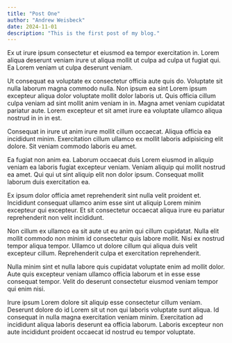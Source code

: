 ```yaml
---
title: "Post One"
author: "Andrew Weisbeck"
date: 2024-11-01
description: "This is the first post of my blog."
---
```


Ex ut irure ipsum consectetur et eiusmod ea tempor exercitation in. Lorem aliqua deserunt veniam irure ut aliqua mollit ut culpa ad culpa ut fugiat qui. Ea Lorem veniam ut culpa deserunt veniam.

Ut consequat ea voluptate ex consectetur officia aute quis do. Voluptate sit nulla laborum magna commodo nulla. Non ipsum ea sint Lorem ipsum excepteur aliqua dolor voluptate mollit dolor laboris ut. Quis officia cillum culpa veniam ad sint mollit anim veniam in in. Magna amet veniam cupidatat pariatur aute. Lorem excepteur et sit amet irure ea voluptate ullamco aliqua nostrud in in in est.

Consequat in irure ut anim irure mollit cillum occaecat. Aliqua officia ea incididunt minim. Exercitation cillum ullamco ex mollit laboris adipisicing elit dolore. Sit veniam commodo laboris eu amet.

Ea fugiat non anim ea. Laborum occaecat duis Lorem eiusmod in aliquip veniam ea laboris fugiat excepteur veniam. Veniam aliquip qui mollit nostrud ea amet. Qui qui ut sint aliquip elit non dolor ipsum. Consequat mollit laborum duis exercitation ea.

Ex ipsum dolor officia amet reprehenderit sint nulla velit proident et. Incididunt consequat ullamco anim esse sint ut aliquip Lorem minim excepteur qui excepteur. Et sit consectetur occaecat aliqua irure eu pariatur reprehenderit non velit incididunt.

Non cillum ex ullamco ea sit aute ut eu anim qui cillum cupidatat. Nulla elit mollit commodo non minim id consectetur quis labore mollit. Nisi ex nostrud tempor aliqua tempor. Ullamco ut dolore cillum qui aliqua duis velit excepteur cillum. Reprehenderit culpa et exercitation reprehenderit.

Nulla minim sint et nulla labore quis cupidatat voluptate enim ad mollit dolor. Aute quis excepteur veniam ullamco officia laborum et in esse esse consequat tempor. Velit do deserunt consectetur eiusmod veniam tempor qui enim nisi.

Irure ipsum Lorem dolore sit aliquip esse consectetur cillum veniam. Deserunt dolore do id Lorem sit ut non qui laboris voluptate sunt aliqua. Id consequat in nulla magna exercitation veniam minim. Exercitation ad incididunt aliqua laboris deserunt ea officia laborum. Laboris excepteur non aute incididunt proident occaecat id nostrud eu tempor voluptate.
